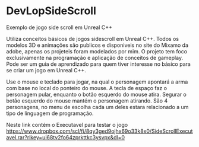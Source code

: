 # DevLopSideScroll
 Exemplo de jogo side scroll em Unreal C++

 Utiliza conceitos básicos de jogos sidescroll em Unreal C++.
 Todos os modelos 3D e animações são publicos e disponiveis no site do Mixamo da adobe, apenas os projeteis foram modelados por mim.
 O projeto tem foco exclusivamente na programação e aplicação de conceitos de gameplay.
 Pode ser um guia de aprendizado para quem tiver interesse no básico para se criar um jogo em Unreal C++.

 Use o mouse e teclado para jogar, na qual o personagem apontará a arma com base no local do ponteiro do mouse.
 A tecla de espaço faz o personagem pular, enquanto o botão esquerdo do mouse atira.
 Segurar o botão esquerdo do mouse mantém o personagem atirando.
 São 4 personagens, no menu de escolha cada um deles estara relacionado a um tipo de linguagem de programação.

 Neste link contém o Executavel para testar o jogo
 https://www.dropbox.com/scl/fi/8qy3ged9ojhx69o33k8x0/SideScrollExecutavel.rar?rlkey=ui68tv2fo64zprkttkc3ysvpx&dl=0
